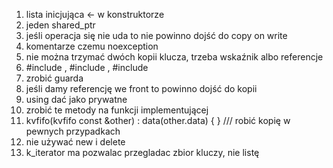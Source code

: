 1) lista inicjująca <- w konstruktorze
2) jeden shared_ptr
3) jeśli operacja się nie uda to nie powinno dojść do copy on write 
4) komentarze czemu noexception
5) nie można trzymać dwóch kopii klucza, trzeba wskaźnik albo referencje
6) #include <memory>, #include <map>, #include <queue>
7) zrobić guarda
8) jeśli damy referencję we front to powinno dojść do kopii
9) using dać jako prywatne
10) zrobić te metody na funkcji implementującej
11)   kvfifo(kvfifo const &other) : data(other.data) { } /// robić kopię w pewnych przypadkach
12) nie używać new i delete
13) k_iterator ma pozwalac przegladac zbior kluczy, nie listę 